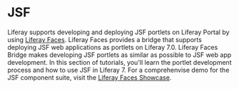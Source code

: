 # JSF [](id=jsf)

Liferay supports developing and deploying JSF portlets on Liferay Portal by
using
[Liferay Faces](https://www.liferay.com/community/liferay-projects/liferay-faces/overview).
Liferay Faces provides a bridge that supports deploying JSF web applications as
portlets on Liferay 7.0. Liferay Faces Bridge makes developing JSF portlets as
similar as possible to JSF web app development. In this section of tutorials,
you'll learn the portlet development process and how to use JSF in Liferay 7.
For a comprehenvise demo for the JSF component suite, visit the
[Liferay Faces Showcase](http://www.liferayfaces.org/web/guest/showcase).
